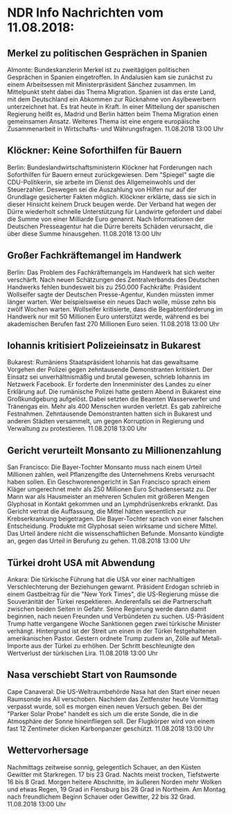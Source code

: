 # NDR Info Nachrichten vom 11.08.2018:


## Merkel zu politischen Gesprächen in Spanien
Almonte: Bundeskanzlerin Merkel ist zu zweitägigen politischen Gesprächen in Spanien eingetroffen. In Andalusien kam sie zunächst zu einem Arbeitsessen mit Ministerpräsident Sánchez zusammen. Im Mittelpunkt steht dabei das Thema Migration. Spanien ist das erste Land, mit dem Deutschland ein Abkommen zur Rücknahme von Asylbewerbern unterzeichnet hat. Es trat heute in Kraft. In einer Mitteilung der spanischen Regierung heißt es, Madrid und Berlin hätten beim Thema Migration einen gemeinsamen Ansatz. Weiteres Thema ist eine engere europäische Zusammenarbeit in Wirtschafts- und Währungsfragen. 11.08.2018 13:00 Uhr 

## Klöckner: Keine Soforthilfen für Bauern
Berlin: Bundeslandwirtschaftsministerin Klöckner hat Forderungen nach Soforthilfen für Bauern erneut zurückgewiesen. Dem "Spiegel" sagte die CDU-Politikerin, sie arbeite im Dienst des Allgemeinwohls und der Steuerzahler. Deswegen sei die Auszahlung von Hilfen nur auf der Grundlage gesicherter Fakten möglich. Klöckner erklärte, dass sie sich in dieser Hinsicht keinem Druck beugen werde. Der Verband hat wegen der Dürre wiederholt schnelle Unterstützung für Landwirte gefordert und dabei die Summe von einer Milliarde Euro genannt. Nach Informationen der Deutschen Presseagentur hat die Dürre bereits Schäden verursacht, die über diese Summe hinausgehen. 11.08.2018 13:00 Uhr 

## Großer Fachkräftemangel im Handwerk
Berlin: Das Problem des Fachkräftemangels im Handwerk hat sich weiter verschärft. Nach neuen Schätzungen des Zentralverbands des Deutschen Handwerks fehlen bundesweit bis zu 250.000 Fachkräfte. Präsident Wollseifer sagte der Deutschen Presse-Agentur, Kunden müssten immer länger warten. Wer beispielsweise ein neues Dach wolle, müsse zehn bis zwölf Wochen warten. Wollseifer kritisierte, dass die Begabtenförderung im Handwerk nur mit 50 Millionen Euro unterstützt werde, während es bei akademischen Berufen fast 270 Millionen Euro seien. 11.08.2018 13:00 Uhr 

## Iohannis kritisiert Polizeieinsatz in Bukarest
Bukarest:         Rumäniens Staatspräsident Iohannis hat das gewaltsame Vorgehen der Polizei gegen zehntausende Demonstranten kritisiert. Der Einsatz sei unverhältnismäßig und brutal gewesen, schrieb Iohannis im Netzwerk Facebook. Er forderte den Innenminister des Landes zu einer Erklärung auf. Die rumänische Polizei hatte gestern Abend in Bukarest eine Großkundgebung aufgelöst. Dabei setzten die Beamten Wasserwerfer und Tränengas ein. Mehr als 400 Menschen wurden verletzt. Es gab zahlreiche Festnahmen. Zehntausende Demonstranten hatten sich in Bukarest und anderen Städten versammelt, um gegen Korruption in Regierung und Verwaltung zu protestieren. 11.08.2018 13:00 Uhr 

## Gericht verurteilt Monsanto zu Millionenzahlung
San Francisco: Die Bayer-Tochter Monsanto muss nach einem Urteil Millionen zahlen, weil Pflanzengifte des Unternehmens Krebs verursacht haben sollen. Ein Geschworenengericht in San Francisco sprach einem Kläger umgerechnet mehr als 250 Millionen Euro Schadensersatz zu. Der Mann war als Hausmeister an mehreren Schulen mit größeren Mengen Glyphosat in Kontakt gekommen und an Lymphdrüsenkrebs erkrankt. Das Gericht vertrat die Auffassung, die Mittel hätten wesentlich zur Krebserkrankung beigetragen. Die Bayer-Tochter sprach von einer falschen Entscheidung. Produkte mit Glyphosat seien wirksame und sichere Mittel. Das Urteil ändere nicht die wissenschaftlichen Befunde. Monsanto kündigte an, gegen das Urteil in Berufung zu gehen. 11.08.2018 13:00 Uhr 

## Türkei droht USA mit Abwendung
Ankara: Die türkische Führung hat die USA vor einer nachhaltigen Verschlechterung der Beziehungen gewarnt. Präsident Erdogan schrieb in einem Gastbeitrag für die "New York Times", die US-Regierung müsse die Souveränität der Türkei respektieren. Anderenfalls sei die Partnerschaft zwischen beiden Seiten in Gefahr. Seine Regierung werde dann damit beginnen, nach neuen Freunden und Verbündeten zu suchen. US-Präsident Trump hatte vergangene Woche Sanktionen gegen zwei türkische Minister verhängt. Hintergrund ist der Streit um einen in der Türkei festgehaltenen amerikanischen Pastor. Gestern ordnete Trump zudem an, Zölle auf Metall-Importe aus der Türkei zu erhöhen. Der Schritt beschleunigte den Wertverlust der türkischen Lira. 11.08.2018 13:00 Uhr 

## Nasa verschiebt Start von Raumsonde
Cape Canaveral:	Die US-Weltraumbehörde Nasa hat den Start einer neuen Raumsonde ins All verschoben. Nachdem das Zeitfenster heute Vormittag verpasst wurde, soll es morgen einen neuen Versuch geben. Bei der "Parker Solar Probe" handelt es sich um die erste Sonde, die in die Atmosphäre der Sonne hineinfliegen soll. Der Flugkörper wird von einem fast 12 Zentimeter dicken Karbonpanzer geschützt. 11.08.2018 13:00 Uhr 

## Wettervorhersage
Nachmittags zeitweise sonnig, gelegentlich Schauer, an den Küsten Gewitter mit Starkregen. 17 bis 23 Grad. Nachts meist trocken, Tiefstwerte 16 bis 8 Grad. Morgen heitere Abschnitte, im äußeren Norden mehr Wolken und etwas Regen, 19 Grad in Flensburg bis 28 Grad in Northeim. Am Montag nach freundlichem Beginn Schauer oder Gewitter,  22 bis 32 Grad. 11.08.2018 13:00 Uhr 
